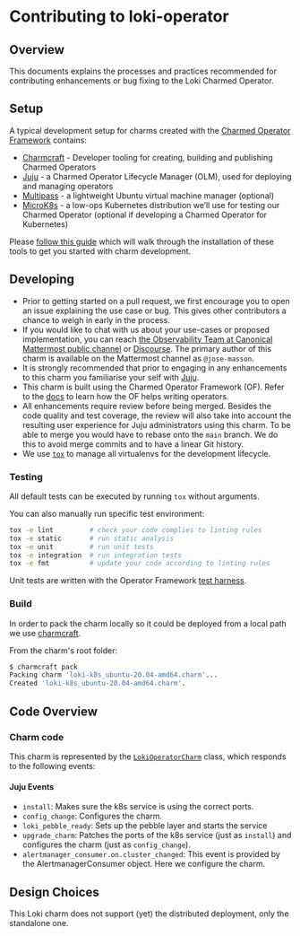 # Contributing to loki-operator

## Overview

This documents explains the processes and practices recommended for
contributing enhancements or bug fixing to the Loki Charmed Operator.


## Setup

A typical development setup for charms created with the [Charmed Operator Framework](https://juju.is/docs/sdk) contains:


- [Charmcraft](https://github.com/canonical/charmcraft) - Developer tooling for creating, building and publishing Charmed Operators
- [Juju](https://juju.is/) - a Charmed Operator Lifecycle Manager (OLM), used for deploying and managing operators
- [Multipass](https://multipass.run/) - a lightweight Ubuntu virtual machine manager (optional)
- [MicroK8s](https://microk8s.io/) - a low-ops Kubernetes distribution we’ll use for testing our Charmed Operator (optional if developing a Charmed Operator for Kubernetes)

Please [follow this guide](https://juju.is/docs/sdk/dev-setup) which will walk through the installation of these tools to get you started with charm development.


## Developing



- Prior to getting started on a pull request, we first encourage you to open an issue explaining the use case or bug. This gives other contributors a chance to weigh in early in the process.
- If you would like to chat with us about your use-cases or proposed
  implementation, you can reach [the Observability Team at Canonical Mattermost public channel](https://chat.charmhub.io/charmhub/channels/observability)
  or [Discourse](https://discourse.charmhub.io/).
  The primary author of this charm is available on the Mattermost channel as
  `@jose-masson`.
- It is strongly recommended that prior to engaging in any enhancements
  to this charm you familiarise your self with [Juju](https://juju.is).
- This charm is built using the Charmed Operator Framework (OF). Refer to the [docs](https://juju.is/docs/sdk) to learn how the OF helps writing operators.
- All enhancements require review before being merged. Besides the
  code quality and test coverage, the review will also take into
  account the resulting user experience for Juju administrators using
  this charm. To be able to merge you would have to rebase
  onto the `main` branch. We do this to avoid merge commits and to have a linear Git
  history.
- We use [`tox`](https://tox.wiki/en/latest/#) to manage all virtualenvs for the development lifecycle.

### Testing

All default tests can be executed by running `tox` without arguments.

You can also manually run specific test environment:

```bash
tox -e lint         # check your code complies to linting rules
tox -e static       # run static analysis
tox -e unit         # run unit tests
tox -e integration  # run integration tests
tox -e fmt          # update your code according to linting rules
```

Unit tests are written with the Operator Framework [test harness](https://ops.readthedocs.io/en/latest/#module-ops.testing).

### Build

In order to pack the charm locally so it could be deployed from a local path we use 
[charmcraft](https://juju.is/docs/sdk/setting-up-charmcraft).

From the charm's root folder:

```bash
$ charmcraft pack
Packing charm 'loki-k8s_ubuntu-20.04-amd64.charm'...
Created 'loki-k8s_ubuntu-20.04-amd64.charm'.
```

## Code Overview

### Charm code
This charm is represented by the [`LokiOperatorCharm`](src/charm.py) class, which
responds to the following events:

#### Juju Events

- `install`: Makes sure the k8s service is using the correct ports.
- `config_change`: Configures the charm.
- `loki_pebble_ready`: Sets up the pebble layer and starts the service
- `upgrade_charm`: Patches the ports of the k8s service (just as `install`) and configures the charm (just as `config_change`).
- `alertmanager_consumer.on.cluster_changed`: This event is provided by the AlertmanagerConsumer object. Here we configure the charm.


## Design Choices

This Loki charm does not support (yet) the distributed deployment, only the standalone one.
